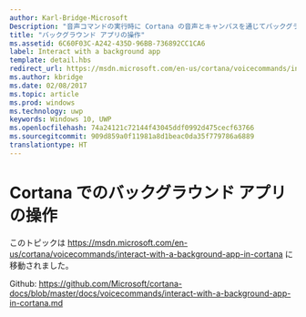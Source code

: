 ```yaml
---
author: Karl-Bridge-Microsoft
Description: "音声コマンドの実行時に Cortana の音声とキャンバスを通じてバックグラウンド アプリを操作する方法について説明します。"
title: "バックグラウンド アプリの操作"
ms.assetid: 6C60F03C-A242-435D-96BB-736892CC1CA6
label: Interact with a background app
template: detail.hbs
redirect_url: https://msdn.microsoft.com/en-us/cortana/voicecommands/interact-with-a-background-app-in-cortana
ms.author: kbridge
ms.date: 02/08/2017
ms.topic: article
ms.prod: windows
ms.technology: uwp
keywords: Windows 10, UWP
ms.openlocfilehash: 74a24121c72144f43045ddf0992d475cecf63766
ms.sourcegitcommit: 909d859a0f11981a8d1beac0da35f779786a6889
translationtype: HT
---
```

# <a name="interact-with-a-background-app-in-cortana"></a>Cortana でのバックグラウンド アプリの操作

このトピックは https://msdn.microsoft.com/en-us/cortana/voicecommands/interact-with-a-background-app-in-cortana に移動されました。

Github: https://github.com/Microsoft/cortana-docs/blob/master/docs/voicecommands/interact-with-a-background-app-in-cortana.md
